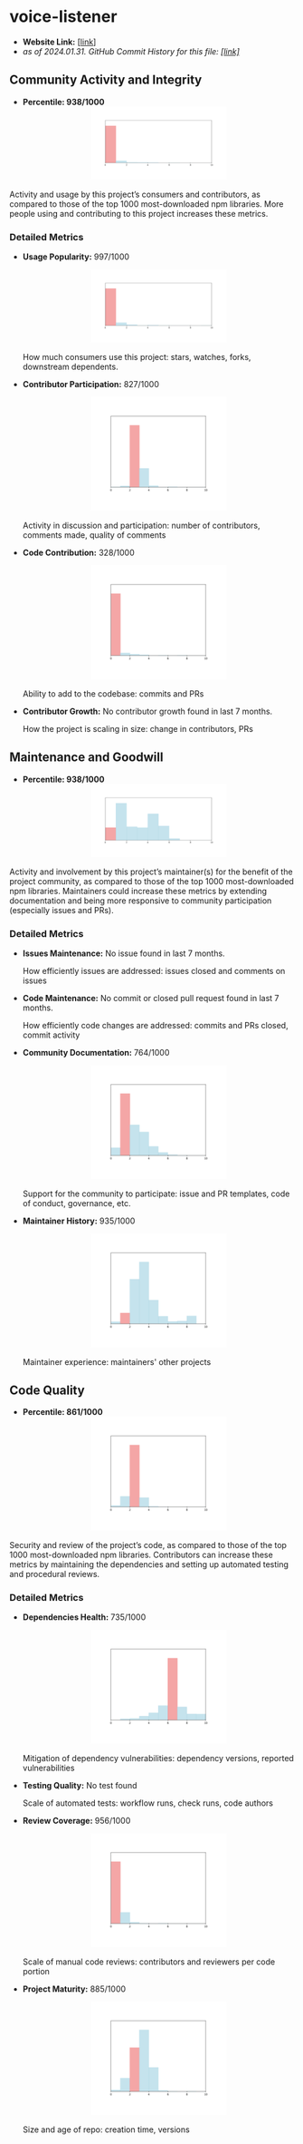 # voice-listener

- **Website Link:** [[link](https://github.com/nithincvpoyyil/voice-listener)]
- *as of 2024.01.31. GitHub Commit History for this file: [[link]](https://github.com/nithincvpoyyil/voice-listener/commits/master/)*

## Community Activity and Integrity

- **Percentile: 938/1000** <center><img src="./images/nithincvpoyyil_voice_listener/community_activity_and_integrity.png" width="50%"></center>

Activity and usage by this project’s consumers and contributors, as compared to those of the top 1000 most-downloaded npm libraries. More people using and contributing to this project increases these metrics.

### Detailed Metrics

- **Usage Popularity:** 997/1000 <center><img src="./images/nithincvpoyyil_voice_listener/stars_and_watches.png" width="50%"></center>
  
  How much consumers use this project: stars, watches, forks, downstream dependents.

- **Contributor Participation:** 827/1000 <center><img src="./images/nithincvpoyyil_voice_listener/contributor_participation.png" width="50%"></center>
  
  Activity in discussion and participation: number of contributors, comments made, quality of comments

- **Code Contribution:** 328/1000 <center><img src="./images/nithincvpoyyil_voice_listener/code_contribution.png" width="50%"></center>
  
  Ability to add to the codebase: commits and PRs

- **Contributor Growth:** No contributor growth found in last 7 months.

  How the project is scaling in size: change in contributors, PRs



## Maintenance and Goodwill

- **Percentile: 938/1000** <center><img src="./images/nithincvpoyyil_voice_listener/maintenance.png" width="50%"></center>


Activity and involvement by this project’s maintainer(s) for the benefit of the project community, as compared to those of the top 1000 most-downloaded npm libraries. Maintainers could increase these metrics by extending documentation and being more responsive to community participation (especially issues and PRs).

### Detailed Metrics

- **Issues Maintenance:** No issue found in last 7 months.
  
  How efficiently issues are addressed: issues closed and comments on issues

- **Code Maintenance:** No commit or closed pull request found in last 7 months.
  
  How efficiently code changes are addressed: commits and PRs closed, commit activity

- **Community Documentation:** 764/1000 <center><img src="./images/nithincvpoyyil_voice_listener/community_documentation.png" width="50%"></center>

  Support for the community to participate: issue and PR templates, code of conduct, governance, etc.

- **Maintainer History:** 935/1000 <center><img src="./images/nithincvpoyyil_voice_listener/maintainer_history.png" width="50%"></center>

  Maintainer experience: maintainers' other projects


## Code Quality

- **Percentile: 861/1000** <center><img src="./images/nithincvpoyyil_voice_listener/code_quality.png" width="50%"></center>

Security and review of the project’s code, as compared to those of the top 1000 most-downloaded npm libraries. Contributors can increase these metrics by maintaining the dependencies and setting up automated testing and procedural reviews.

### Detailed Metrics

- **Dependencies Health:** 735/1000 <center><img src="./images/nithincvpoyyil_voice_listener/dependencies_health.png" width="50%"></center>

  Mitigation of dependency vulnerabilities: dependency versions, reported vulnerabilities

- **Testing Quality:** No test found
  
  Scale of automated tests: workflow runs, check runs, code authors

- **Review Coverage:** 956/1000 <center><img src="./images/nithincvpoyyil_voice_listener/review_coverage.png" width="50%"></center>

  Scale of manual code reviews: contributors and reviewers per code portion
  
- **Project Maturity:** 885/1000 <center><img src="./images/nithincvpoyyil_voice_listener/project_maturity.png" width="50%"></center>

  Size and age of repo: creation time, versions
